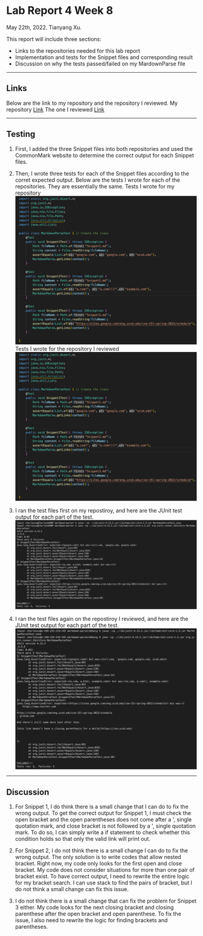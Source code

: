 # Lab Report 4 Week 8
May 22th, 2022. Tianyang Xu. 


This report will include three sections:
- Links to the repositories needed for this lab report
- Implementation and tests for the Snippet files and corresponding result
- Discussion on why the tests passed/failed on my MardownParse file


--- 

## Links
Below are the link to my repository and the repository I reviewed. 
My repository [Link](https://github.com/Char15Xu/markdown-parser)
The one I reviewed [Link](https://github.com/aHewig/markdown-parser)


--- 

## Testing
1. First, I added the three Snippet files into both repositories and used the CommonMark website to determine the correct output for each Snippet files.

2. Then, I wrote three tests for each of the Snippet files according to the corret expected output. Below are the tests I wrote for each of the repositories. They are essentially the same. 
Tests I wrote for my repository
![Image](lab4-correction.png)
    Tests I wrote for the repository I reviewed
![Image](lab4-correction.png)

3. I ran the test files first on my repostiroy, and here are the JUnit test output for each part of the test.
![Image](lab4-self2.png)

4. I ran the test files again on the repostiroy I reviewed, and here are the JUnit test output for each part of the test.
![Image](lab4-review2.png)


--- 

## Discussion

1. For Snippet 1, I do think there is a small change that I can do to fix the wrong output. To get the correct output for Snippet 1, I must check the open bracket and the open parentheses does not come after a ', single quotation mark, and close bracket is not followed by a ', single quotation mark. To do so, I can simply write a if statement to check whether this condition holds so that only the valid link will print out. 

2. For Snippet 2, I do not think there is a small change I can do to fix the wrong output. The only solution is to write codes that allow nested bracket. Right now, my code only looks for the first open and close bracket. My code does not consider situations for more than one pair of bracket exist. To have correct output, I need to rewrite the entire logic for my bracket search. I can use stack to find the pairs of bracket, but I do not think a small change can fix this issue. 

3. I do not think there is a small change that can fix the problem for Snippet 3 either. My code looks for the next closing bracket and closing parenthese after the open bracket and open parenthese. To fix the issue, I also need to rewrite the logic for finding brackets and parentheses. 